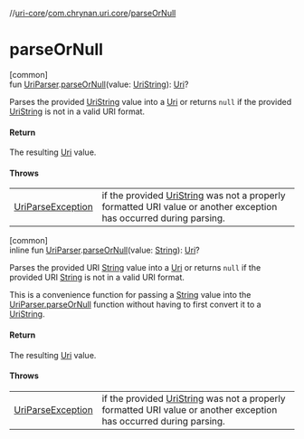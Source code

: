 //[uri-core](../../index.md)/[com.chrynan.uri.core](index.md)/[parseOrNull](parse-or-null.md)

# parseOrNull

[common]\
fun [UriParser](-uri-parser/index.md).[parseOrNull](parse-or-null.md)(value: [UriString](-uri-string/index.md)): [Uri](-uri/index.md)?

Parses the provided [UriString](-uri-string/index.md) value into a [Uri](-uri/index.md) or returns `null` if the provided [UriString](-uri-string/index.md) is not in a valid URI format.

#### Return

The resulting [Uri](-uri/index.md) value.

#### Throws

| | |
|---|---|
| [UriParseException](-uri-parse-exception/index.md) | if the provided [UriString](parse-or-null.md) was not a properly formatted URI value or another exception has occurred during parsing. |

[common]\
inline fun [UriParser](-uri-parser/index.md).[parseOrNull](parse-or-null.md)(value: [String](https://kotlinlang.org/api/core/kotlin-stdlib/kotlin/-string/index.html)): [Uri](-uri/index.md)?

Parses the provided URI [String](https://kotlinlang.org/api/core/kotlin-stdlib/kotlin/-string/index.html) value into a [Uri](-uri/index.md) or returns `null` if the provided URI [String](https://kotlinlang.org/api/core/kotlin-stdlib/kotlin/-string/index.html) is not in a valid URI format.

This is a convenience function for passing a [String](https://kotlinlang.org/api/core/kotlin-stdlib/kotlin/-string/index.html) value into the [UriParser.parseOrNull](parse-or-null.md) function without having to first convert it to a [UriString](-uri-string/index.md).

#### Return

The resulting [Uri](-uri/index.md) value.

#### Throws

| | |
|---|---|
| [UriParseException](-uri-parse-exception/index.md) | if the provided [UriString](parse-or-null.md) was not a properly formatted URI value or another exception has occurred during parsing. |
